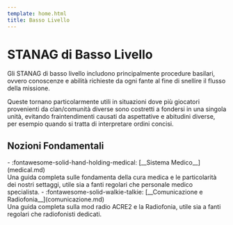 ```yaml
---
template: home.html
title: Basso Livello
---
```


# STANAG di Basso Livello

Gli STANAG di basso livello includono principalmente procedure basilari, ovvero conoscenze e abilità richieste da ogni fante al fine di snellire il flusso della missione.

Queste tornano particolarmente utili in situazioni dove più giocatori provenienti da clan/comunità diverse sono costretti a fondersi in una singola unità, evitando fraintendimenti causati da aspettative e abitudini diverse, per esempio quando si tratta di interpretare ordini concisi.

## Nozioni Fondamentali

<div class="grid cards" markdown>
- :fontawesome-solid-hand-holding-medical: [__Sistema Medico__](medical.md)<br>
  Una guida completa sulle fondamenta della cura medica e le particolarità dei nostri settaggi, utile sia a fanti regolari che personale medico specialista.
- :fontawesome-solid-walkie-talkie: [__Comunicazione e Radiofonia__](comunicazione.md)<br>
  Una guida completa sulla mod radio ACRE2 e la Radiofonia, utile sia a fanti regolari che radiofonisti dedicati.
</div>
